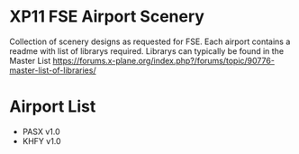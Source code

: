 # XP11 FSE Airport Scenery
 Collection of scenery designs as requested for FSE.
 Each airport contains a readme with list of librarys required.
 Librarys can typically be found in the Master List https://forums.x-plane.org/index.php?/forums/topic/90776-master-list-of-libraries/
 
 # Airport List
 - PASX v1.0
 - KHFY v1.0
